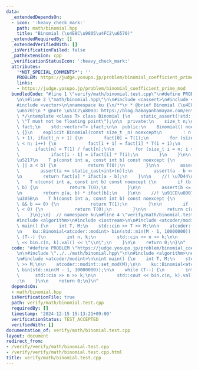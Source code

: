 ```yaml
---
data:
  _extendedDependsOn:
  - icon: ':heavy_check_mark:'
    path: math/binomial.hpp
    title: "Binomial (\u4E8C\u9805\u4FC2\u6570)"
  _extendedRequiredBy: []
  _extendedVerifiedWith: []
  _isVerificationFailed: false
  _pathExtension: cpp
  _verificationStatusIcon: ':heavy_check_mark:'
  attributes:
    '*NOT_SPECIAL_COMMENTS*': ''
    PROBLEM: https://judge.yosupo.jp/problem/binomial_coefficient_prime_mod
    links:
    - https://judge.yosupo.jp/problem/binomial_coefficient_prime_mod
  bundledCode: "#line 1 \"verify/math/binomial.test.cpp\"\n#define PROBLEM \"https://judge.yosupo.jp/problem/binomial_coefficient_prime_mod\"\
    \n\n#line 2 \"math/binomial.hpp\"\n\n#include <cassert>\n#include <type_traits>\n\
    #include <vector>\n\nnamespace ku {\n/**\n * @brief Binomial (\u4E8C\u9805\u4FC2\
    \u6570)\n * @note \u53C2\u8003: https://blog.hamayanhamayan.com/entry/2018/06/06/210256\n\
    \ */\ntemplate <class T> class Binomial {\n    static_assert(!std::is_floating_point_v<T>,\
    \ \"T must not be floating point\");\n\n  private:\n    size_t n;\n    std::vector<T>\
    \ fact;\n    std::vector<T> ifact;\n\n  public:\n    Binomial() noexcept : Binomial(0)\
    \ {}\n    explicit Binomial(const size_t _n) noexcept\n        : n(_n), fact(_n\
    \ + 1), ifact(_n + 1) {\n        fact[0] = T(1);\n        for (size_t i = 0; i\
    \ < n; i++) {\n            fact[i + 1] = fact[i] * T(i + 1);\n        }\n\n  \
    \      ifact[n] = T(1) / fact[n];\n\n        for (size_t i = n; i > 0; i--) {\n\
    \            ifact[i - 1] = ifact[i] * T(i);\n        }\n    }\n\n    //! \u9806\
    \u5217\n    T p(const int a, const int b) const noexcept {\n        if (b < 0\
    \ || a < b) {\n            return T(0);\n        }\n\n        assert(0 <= a);\n\
    \        assert(a <= static_cast<int>(n));\n        assert(a - b <= static_cast<int>(n));\n\
    \n        return fact[a] * ifact[a - b];\n    }\n\n    //! \u7D44\u5408\u305B\n\
    \    T c(const int a, const int b) const noexcept {\n        if (b < 0 || a <\
    \ b) {\n            return T(0);\n        }\n\n        assert(b <= static_cast<int>(n));\n\
    \n        return p(a, b) * ifact[b];\n    }\n\n    //! \u91CD\u8907\u7D44\u5408\
    \u305B\n    T h(const int a, const int b) const noexcept {\n        if (a == 0\
    \ && b == 0) {\n            return T(1);\n        }\n\n        if (a <= 0 || b\
    \ < 0) {\n            return T(0);\n        }\n\n        return c(a + b - 1, b);\n\
    \    }\n};\n}  // namespace ku\n#line 4 \"verify/math/binomial.test.cpp\"\n\n\
    #include <algorithm>\n#include <iostream>\n\n#include <atcoder/modint>\n\nint\
    \ main() {\n    int T, M;\n    std::cin >> T >> M;\n\n    atcoder::modint::set_mod(M);\n\
    \n    ku::Binomial<atcoder::modint> bin(std::min(M - 1, 10000000));\n\n    while\
    \ (T--) {\n        int n, k;\n        std::cin >> n >> k;\n\n        std::cout\
    \ << bin.c(n, k).val() << \"\\n\";\n    }\n\n    return 0;\n}\n"
  code: "#define PROBLEM \"https://judge.yosupo.jp/problem/binomial_coefficient_prime_mod\"\
    \n\n#include \"../../math/binomial.hpp\"\n\n#include <algorithm>\n#include <iostream>\n\
    \n#include <atcoder/modint>\n\nint main() {\n    int T, M;\n    std::cin >> T\
    \ >> M;\n\n    atcoder::modint::set_mod(M);\n\n    ku::Binomial<atcoder::modint>\
    \ bin(std::min(M - 1, 10000000));\n\n    while (T--) {\n        int n, k;\n  \
    \      std::cin >> n >> k;\n\n        std::cout << bin.c(n, k).val() << \"\\n\"\
    ;\n    }\n\n    return 0;\n}\n"
  dependsOn:
  - math/binomial.hpp
  isVerificationFile: true
  path: verify/math/binomial.test.cpp
  requiredBy: []
  timestamp: '2024-12-15 15:13:21+09:00'
  verificationStatus: TEST_ACCEPTED
  verifiedWith: []
documentation_of: verify/math/binomial.test.cpp
layout: document
redirect_from:
- /verify/verify/math/binomial.test.cpp
- /verify/verify/math/binomial.test.cpp.html
title: verify/math/binomial.test.cpp
---
```

